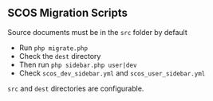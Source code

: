## SCOS Migration Scripts

Source documents must be in the `src` folder by default

- Run `php migrate.php`
- Check the `dest` directory
- Then run `php sidebar.php user|dev`
- Check `scos_dev_sidebar.yml` and `scos_user_sidebar.yml`

`src` and `dest` directories are configurable.
